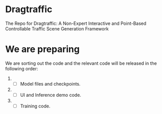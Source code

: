 # Dragtraffic
The Repo for Dragtraffic: A Non-Expert Interactive and Point-Based Controllable Traffic Scene Generation Framework

# We are preparing
We are sorting out the code and the relevant code will be released in the following order:
1. - [ ] Model files and checkpoints. 
2. - [ ] UI and Inference demo code.
3. - [ ] Training code.
